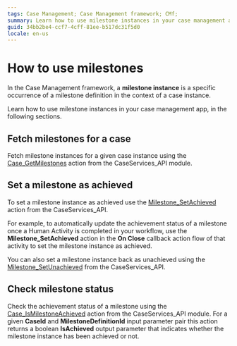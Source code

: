 ```yaml
---
tags: Case Management; Case Management framework; CMf;
summary: Learn how to use milestone instances in your case management app.
guid: 34bb2be4-ccf7-4cff-81ee-b517dc31f5d0
locale: en-us
---
```


# How to use milestones

In the Case Management framework, a **milestone instance** is a specific occurrence of a milestone definition in the context of a case instance.

Learn how to use milestone instances in your case management app, in the following sections.

## Fetch milestones for a case

Fetch milestone instances for a given case instance using the [Case_GetMilestones](../ref/auto/CaseServices_API.final.md#Service_Case_GetMilestones) action from the CaseServices_API module.

## Set a milestone as achieved

To set a milestone instance as achieved use the [Milestone_SetAchieved](../ref/auto/CaseServices_API.final.md#Milestone_SetAchieved) action from the CaseServices_API.

For example, to automatically update the achievement status of a milestone once a Human Activity is completed in your workflow, use the **Milestone_SetAchieved** action in the **On Close** callback action flow of that activity to set the milestone instance as achieved.

You can also set a milestone instance back as unachieved using the [Milestone_SetUnachieved](../ref/auto/CaseServices_API.final.md#Milestone_SetUnachieved) from the CaseServices_API.

## Check milestone status

Check the achievement status of a milestone using the [Case_IsMilestoneAchieved](../ref/auto/CaseServices_API.final.md#Case_IsMilestoneAchieved) action from the CaseServices_API module. For a given **CaseId** and **MilestoneDefinitionId** input parameter pair this action returns a boolean **IsAchieved** output parameter that indicates whether the milestone instance has been achieved or not.
